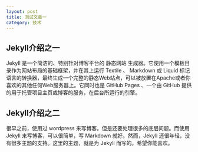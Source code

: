 ```yaml
---
layout: post
title: 测试文章一
category: 技术
---
```

## Jekyll介绍之一

Jekyll 是一个简洁的、特别针对博客平台的 静态网站 生成器。它使用一个模板目录作为网站布局的基础框架，并在其上运行 Textile 、 Markdown 或 Liquid 标记语言的转换器，最终生成一个完整的静态Web站点，可以被放置在Apache或者你喜欢的其他任何Web服务器上。它同时也是 GitHub Pages 、一个由 GitHub 提供的用于托管项目主页或博客的服务，在后台所运行的引擎。

## Jekyll介绍之二

很早之前，使用过 wordpress 来写博客。但是还要处理很多的底层问题。而使用 Jekyll 来写博客，可以很简单，写 Markdown 就好。然而，Jekyll 还很年轻，没有很多主题的支持。这里的主题，就是为 Jekyll 而写的。希望你能喜欢。
